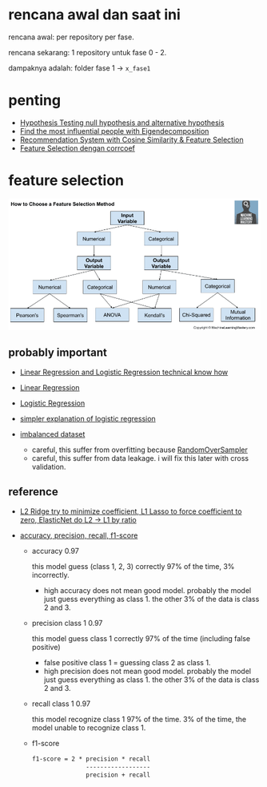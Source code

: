 # rencana awal dan saat ini

rencana awal: per repository per fase.

rencana sekarang: 1 repository untuk fase 0 - 2.

dampaknya adalah: folder fase 1 -> `x_fase1`

# penting

- [Hypothesis Testing null hypothesis and alternative hypothesis](week02_day04/am/am.ipynb)
- [Find the most influential people with Eigendecomposition](week02_day05_libur/latihan_live_code/Math_Solving_Cases.ipynb)
- [Recommendation System with Cosine Similarity & Feature Selection](week03_day01/pm/P0W3D1PM_Math_&_Stats_Solving_cases.ipynb)
- [Feature Selection dengan corrcoef](week02_day03/pm/d2am.ipynb)

# feature selection

![](./images/How-to-Choose-Feature-Selection-Methods-For-Machine-Learning%20(1).webp)

## probably important

- [Linear Regression and Logistic Regression technical know how](./x_fase1/week01_day03/am/Linreg_Logreg.ipynb)

- [Linear Regression](./x_fase1/week01_day03/am/P1W1D3AM_Linear_Regression.ipynb)
- [Logistic Regression](./x_fase1/week01_day03/pm/P1W1D3PM_Logistic_Regression.ipynb)

- [simpler explanation of logistic regression](./x_fase1/week01_day03/pm/playground/logistic_regression.ipynb)

- [imbalanced dataset](./x_fase1/week01_day03/ngc1/h8dsft_LogisticRegression.ipynb)
  - careful, this suffer from overfitting because [RandomOverSampler](https://stackoverflow.com/questions/51064462/process-for-oversampling-data-for-imbalanced-binary-classification)
  - careful, this suffer from data leakage. i will fix this later with cross validation.

## reference

- [L2 Ridge try to minimize coefficient, L1 Lasso to force coefficient to zero, ElasticNet do L2 -> L1 by ratio](https://towardsdatascience.com/linear-regression-models-4a3d14b8d368)

- [accuracy, precision, recall, f1-score](https://medium.com/analytics-vidhya/confusion-matrix-accuracy-precision-recall-f1-score-ade299cf63cd)
  - accuracy 0.97 
    
    this model guess (class 1, 2, 3) correctly 97% of the time, 3% incorrectly.
    - high accuracy does not mean good model. probably the model just guess everything as class 1. the other 3% of the data is class 2 and 3.
  
  - precision class 1 0.97 
    
    this model guess class 1 correctly 97% of the time (including false positive)

    - false positive class 1 = guessing class 2 as class 1.
    - high precision does not mean good model. probably the model just guess everything as class 1. the other 3% of the data is class 2 and 3.
  
  - recall class 1 0.97
    
    this model recognize class 1 97% of the time. 3% of the time, the model unable to recognize class 1.
  
  - f1-score
    ```
    f1-score = 2 * precision * recall
                   ------------------
                   precision + recall
    ```